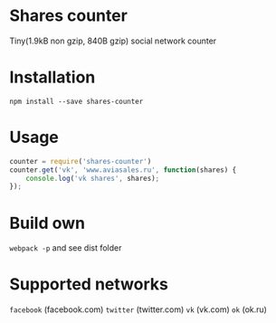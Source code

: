 Shares counter
======
Tiny(1.9kB non gzip, 840B gzip)  social network counter

# Installation
`npm install --save shares-counter`

# Usage
```javascript
counter = require('shares-counter')
counter.get('vk', 'www.aviasales.ru', function(shares) {
    console.log('vk shares', shares);
});
```
# Build own
`webpack -p` 
and see dist folder

# Supported networks
`facebook` (facebook.com)
`twitter` (twitter.com)
`vk` (vk.com)
`ok` (ok.ru)
